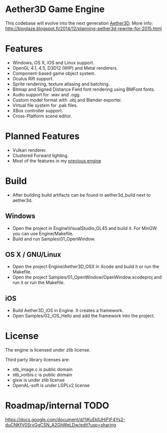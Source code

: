 # Aether3D Game Engine
This codebase will evolve into the next generation [Aether3D](http://twiren.kapsi.fi/aether3d.html). More info: http://bioglaze.blogspot.fi/2014/12/planning-aether3d-rewrite-for-2015.html

# Features

  - Windows, OS X, iOS and Linux support.
  - OpenGL 4.1, 4.5, D3D12 (WIP) and Metal renderers.
  - Component-based game object system.
  - Oculus Rift support.
  - Sprite rendering, texture atlasing and batching.
  - Bitmap and Signed Distance Field font rendering using BMFont fonts.
  - Audio support for .wav and .ogg.
  - Custom model format with .obj and Blender exporter.
  - Virtual file system for .pak files.
  - XBox controller support.
  - Cross-Platform scene editor.

# Planned Features

  - Vulkan renderer.
  - Clustered Forward lighting.
  - Most of the features in my [previous engine](http://twiren.kapsi.fi/aether3d.html)

# Build

  - After building build artifacts can be found in aether3d_build next to aether3d.

## Windows

  - Open the project in Engine\VisualStudio_GL45 and build it. For MinGW you can use Engine/Makefile.
  - Build and run Samples\01_OpenWindow.

## OS X / GNU/Linux

  - Open the project Engine/Aether3D_OSX in Xcode and build it or run the Makefile.
  - Open the project Samples/01_OpenWindow/OpenWindow.xcodeproj and run it or run the Makefile.

## iOS
  - Build Aether3D_iOS in Engine. It creates a framework.
  - Open Samples/02_iOS_Hello and add the framework into the project.

# License

The engine is licensed under zlib license.

Third party library licenses are:

  - stb_image.c is public domain
  - stb_vorbis.c is public domain
  - glxw is under zlib license
  - OpenAL-soft is under LGPLv2 license

# Roadmap/internal TODO

https://docs.google.com/document/d/1jKuEkIUHiFtF4Ys2-duCNKfV0SrxGgCSN_A2GhWeLDw/edit?usp=sharing
